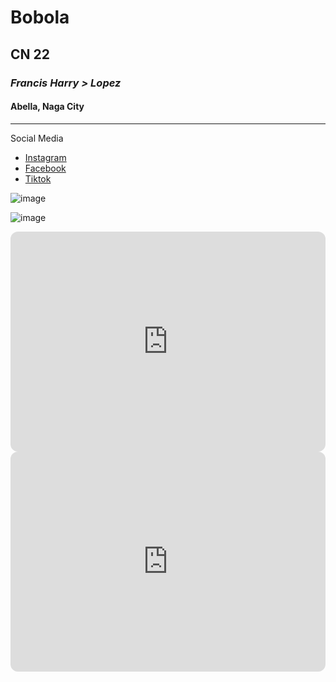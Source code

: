 # Bobola
## CN 22
### *Francis Harry > Lopez*
#### Abella, Naga City
---
Social Media
- [Instagram](https://www.instagram.com/)
- [Facebook](https://www.facebook.com/)
- [Tiktok](https://www.tiktok.com/explore)

![image](https://github.com/user-attachments/assets/717f692b-9883-4fb5-8219-e74d76b0da2c)

![image](https://github.com/user-attachments/assets/00173e9b-d48c-42b0-be03-daf487a286c0)

<iframe style="border-radius:12px" src="https://open.spotify.com/embed/track/2ZWlPOoWh0626oTaHrnl2a?utm_source=generator" width="100%" height="352" frameBorder="0" allowfullscreen="" allow="autoplay; clipboard-write; encrypted-media; fullscreen; picture-in-picture" loading="lazy"></iframe>
<iframe style="border-radius:12px" src="https://open.spotify.com/embed/track/7DfFc7a6Rwfi3YQMRbDMau?utm_source=generator" width="100%" height="352" frameBorder="0" allowfullscreen="" allow="autoplay; clipboard-write; encrypted-media; fullscreen; picture-in-picture" loading="lazy"></iframe>
